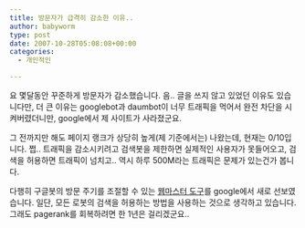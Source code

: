 ```yaml
---
title: 방문자가 급격히 감소한 이유..
author: babyworm
type: post
date: 2007-10-28T05:08:08+00:00
categories:
  - 개인적인

---
```

요 몇달동안 꾸준하게 방문자가 감소했습니다.
음.. 글을 쓰지 않고 있었던 이유도 있습니다만, 더 큰 이유는 googlebot과 daumbot이 너무 트래픽을 먹어서 완전 차단을 시켜버렸더니만, google에서 제 사이트가 사라졌군요.

그 전까지만 해도 페이지 랭크가 상당히 높게(제 기준에서는) 나왔는데, 현재는 0/10입니다. 쩝.. 트래픽을 감소시키려고 검색봇을 제한하면 실제적인 사용자가 못들어오고, 검색을 허용하면 트래픽이 넘치고.. 역시 하루 500M라는 트래픽은 문제가 있는건가 봅니다.

다행히 구글봇의 방문 주기를 조절할 수 있는 [웹마스터 도구][1]를 google에서 새로 선보였습니다. 일단, 모든 로봇의 검색을 허용하는 방법을 사용하는 것으로 생각하고 있습니다. 그래도 pagerank를 회복하려면 한 1년은 걸리겠군요..

 [1]: http://www.google.com/webmasters/tools
